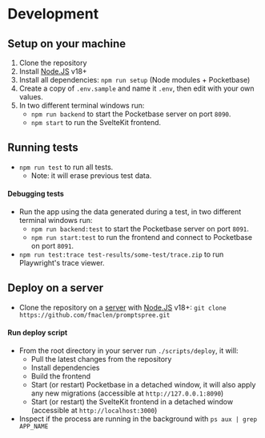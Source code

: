 # Development

## Setup on your machine

1. Clone the repository
2. Install [Node.JS](https://nodejs.dev/en/download/) v18+
3. Install all dependencies: `npm run setup` (Node modules + Pocketbase)
4. Create a copy of `.env.sample` and name it `.env`, then edit with your own values.
5. In two different terminal windows run:
   - `npm run backend` to start the Pocketbase server on port `8090`.
   - `npm start` to run the SvelteKit frontend.

## Running tests

- `npm run test` to run all tests.
  - Note: it will erase previous test data.

#### Debugging tests

- Run the app using the data generated during a test, in two different terminal windows run:
  - `npm run backend:test` to start the Pocketbase server on port `8091`.
  - `npm run start:test` to run the frontend and connect to Pocketbase on port `8091`.
- `npm run test:trace test-results/some-test/trace.zip` to run Playwright's trace viewer.

## Deploy on a server

- Clone the repository on a [server](https://www.digitalocean.com/pricing/droplets#basic-droplets) with [Node.JS](https://nodejs.dev/en/download/) v18+: `git clone https://github.com/fmaclen/promptspree.git`

#### Run deploy script

- From the root directory in your server run `./scripts/deploy`, it will:
  - Pull the latest changes from the repository
  - Install dependencies
  - Build the frontend
  - Start (or restart) Pocketbase in a detached window, it will also apply any new migrations (accessible at `http://127.0.0.1:8090`)
  - Start (or restart) the SvelteKit frontend in a detached window (accessible at `http://localhost:3000`)
- Inspect if the process are running in the background with `ps aux | grep APP_NAME`
